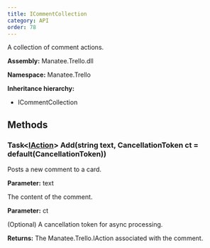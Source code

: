 ```yaml
---
title: ICommentCollection
category: API
order: 78
---
```


A collection of comment actions.

**Assembly:** Manatee.Trello.dll

**Namespace:** Manatee.Trello

**Inheritance hierarchy:**

- ICommentCollection

## Methods

### Task&lt;[IAction](../IAction#iaction)&gt; Add(string text, CancellationToken ct = default(CancellationToken))

Posts a new comment to a card.

**Parameter:** text

The content of the comment.

**Parameter:** ct

(Optional) A cancellation token for async processing.

**Returns:** The Manatee.Trello.IAction associated with the comment.

